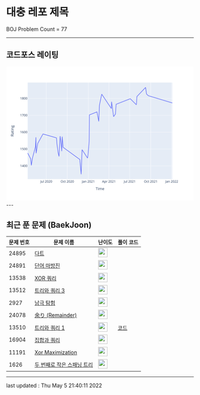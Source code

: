# 대충 레포 제목

BOJ Problem Count = 77

---

## 코드포스 레이팅
[![Rating Graph](./cfStats.svg)](https://github.com/ingyu1008/Algorithm-Problem-Solving/blob/master/cfStats.html)---

## 최근 푼 문제 (BaekJoon)
| 문제 번호 | 문제 이름 | 난이도 | 풀이 코드 |
| --- | --- | --- | --- |
| 24895 | [다트](https://www.acmicpc.net/problem/24895) | <img height="25px" width="25px=" src="https://static.solved.ac/tier_small/21.svg"/> |  |
| 24891 | [단어 마방진](https://www.acmicpc.net/problem/24891) | <img height="25px" width="25px=" src="https://static.solved.ac/tier_small/10.svg"/> |  |
| 13538 | [XOR 쿼리](https://www.acmicpc.net/problem/13538) | <img height="25px" width="25px=" src="https://static.solved.ac/tier_small/22.svg"/> |  |
| 13512 | [트리와 쿼리 3](https://www.acmicpc.net/problem/13512) | <img height="25px" width="25px=" src="https://static.solved.ac/tier_small/20.svg"/> |  |
| 2927 | [남극 탐험](https://www.acmicpc.net/problem/2927) | <img height="25px" width="25px=" src="https://static.solved.ac/tier_small/21.svg"/> |  |
| 24078 | [余り (Remainder)](https://www.acmicpc.net/problem/24078) | <img height="25px" width="25px=" src="https://static.solved.ac/tier_small/1.svg"/> |  |
| 13510 | [트리와 쿼리 1](https://www.acmicpc.net/problem/13510) | <img height="25px" width="25px=" src="https://static.solved.ac/tier_small/20.svg"/> | [코드](<https://github.com/ingyu1008/Algorithm-Problem-Solving/tree/master/Baekjoon%20Online%20Judge/트리와 쿼리 1/solution.cpp>) |
| 16904 | [집합과 쿼리](https://www.acmicpc.net/problem/16904) | <img height="25px" width="25px=" src="https://static.solved.ac/tier_small/22.svg"/> |  |
| 11191 | [Xor Maximization](https://www.acmicpc.net/problem/11191) | <img height="25px" width="25px=" src="https://static.solved.ac/tier_small/18.svg"/> |  |
| 1626 | [두 번째로 작은 스패닝 트리](https://www.acmicpc.net/problem/1626) | <img height="25px" width="25px=" src="https://static.solved.ac/tier_small/21.svg"/> |  |


---

last updated : Thu May  5 21:40:11 2022

